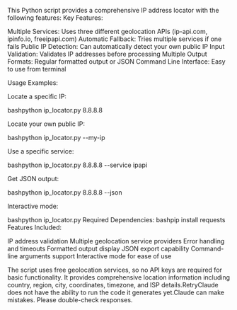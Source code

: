 This Python script provides a comprehensive IP address locator with the following features:
Key Features:

Multiple Services: Uses three different geolocation APIs (ip-api.com, ipinfo.io, freeipapi.com)
Automatic Fallback: Tries multiple services if one fails
Public IP Detection: Can automatically detect your own public IP
Input Validation: Validates IP addresses before processing
Multiple Output Formats: Regular formatted output or JSON
Command Line Interface: Easy to use from terminal

Usage Examples:

Locate a specific IP:

bashpython ip_locator.py 8.8.8.8

Locate your own public IP:

bashpython ip_locator.py --my-ip

Use a specific service:

bashpython ip_locator.py 8.8.8.8 --service ipapi

Get JSON output:

bashpython ip_locator.py 8.8.8.8 --json

Interactive mode:

bashpython ip_locator.py
Required Dependencies:
bashpip install requests
Features Included:

IP address validation
Multiple geolocation service providers
Error handling and timeouts
Formatted output display
JSON export capability
Command-line arguments support
Interactive mode for ease of use

The script uses free geolocation services, so no API keys are required for basic functionality. It provides comprehensive location information including country, region, city, coordinates, timezone, and ISP details.RetryClaude does not have the ability to run the code it generates yet.Claude can make mistakes. Please double-check responses.

